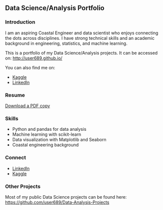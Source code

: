 ## Data Science/Analysis Portfolio

### Introduction

I am an aspiring Coastal Engineer and data scientist who enjoys connecting the dots across disciplines. I have strong technical skills and an academic background in engineering, statistics, and machine learning.


This is a portfolio of my Data Science/Analysis projects. It can be accessed on: http://user689.github.io/

You can also find me on:

- [Kaggle](https://www.kaggle.com/mohammadtraboulsi)
- [LinkedIn](https://www.linkedin.com/in/mohammad-traboulsi-22a14a12b/)

### Resume
[Download a PDF copy](pdf/sample_presentation.pdf)

### Skills
- Python and pandas for data analysis
- Machine learning with scikit-learn
- Data visualization with Matplotlib and Seaborn
- Coastal engineering background

### Connect
- [LinkedIn](https://www.linkedin.com/in/mohammad-traboulsi-22a14a12b/)
- [Kaggle](https://www.kaggle.com/mohammadtraboulsi)

### Other Projects

Most of my public Data Science projects can be found here: https://github.com/user689/Data-Analysis-Projects
